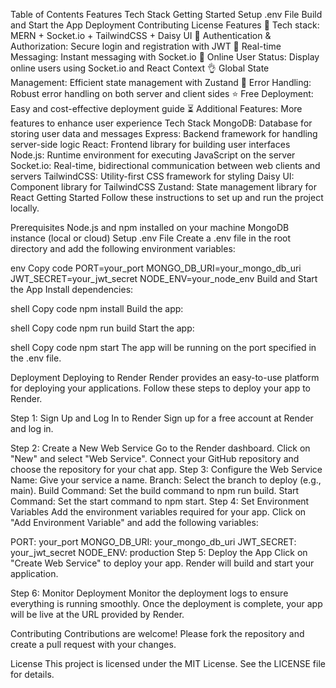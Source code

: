 Table of Contents
Features
Tech Stack
Getting Started
Setup .env File
Build and Start the App
Deployment
Contributing
License
Features
🌟 Tech stack: MERN + Socket.io + TailwindCSS + Daisy UI
🎃 Authentication & Authorization: Secure login and registration with JWT
👾 Real-time Messaging: Instant messaging with Socket.io
🚀 Online User Status: Display online users using Socket.io and React Context
👌 Global State Management: Efficient state management with Zustand
🐞 Error Handling: Robust error handling on both server and client sides
⭐ Free Deployment: Easy and cost-effective deployment guide
⏳ Additional Features: More features to enhance user experience
Tech Stack
MongoDB: Database for storing user data and messages
Express: Backend framework for handling server-side logic
React: Frontend library for building user interfaces
Node.js: Runtime environment for executing JavaScript on the server
Socket.io: Real-time, bidirectional communication between web clients and servers
TailwindCSS: Utility-first CSS framework for styling
Daisy UI: Component library for TailwindCSS
Zustand: State management library for React
Getting Started
Follow these instructions to set up and run the project locally.

Prerequisites
Node.js and npm installed on your machine
MongoDB instance (local or cloud)
Setup .env File
Create a .env file in the root directory and add the following environment variables:

env
Copy code
PORT=your_port
MONGO_DB_URI=your_mongo_db_uri
JWT_SECRET=your_jwt_secret
NODE_ENV=your_node_env
Build and Start the App
Install dependencies:

shell
Copy code
npm install
Build the app:

shell
Copy code
npm run build
Start the app:

shell
Copy code
npm start
The app will be running on the port specified in the .env file.

Deployment
Deploying to Render
Render provides an easy-to-use platform for deploying your applications. Follow these steps to deploy your app to Render.

Step 1: Sign Up and Log In to Render
Sign up for a free account at Render and log in.

Step 2: Create a New Web Service
Go to the Render dashboard.
Click on "New" and select "Web Service".
Connect your GitHub repository and choose the repository for your chat app.
Step 3: Configure the Web Service
Name: Give your service a name.
Branch: Select the branch to deploy (e.g., main).
Build Command: Set the build command to npm run build.
Start Command: Set the start command to npm start.
Step 4: Set Environment Variables
Add the environment variables required for your app. Click on "Add Environment Variable" and add the following variables:

PORT: your_port
MONGO_DB_URI: your_mongo_db_uri
JWT_SECRET: your_jwt_secret
NODE_ENV: production
Step 5: Deploy the App
Click on "Create Web Service" to deploy your app. Render will build and start your application.

Step 6: Monitor Deployment
Monitor the deployment logs to ensure everything is running smoothly. Once the deployment is complete, your app will be live at the URL provided by Render.

Contributing
Contributions are welcome! Please fork the repository and create a pull request with your changes.

License
This project is licensed under the MIT License. See the LICENSE file for details.
